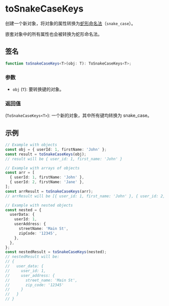 # toSnakeCaseKeys

创建一个新对象，将对象的属性转换为[蛇形命名法](../string/snakeCase.md)（`snake_case`）。

嵌套对象中的所有属性也会被转换为蛇形命名法。

## 签名

```typescript
function toSnakeCaseKeys<T>(obj: T): ToSnakeCaseKeys<T>;
```

### 参数

- `obj` (`T`): 要转换键的对象。

### 返回值

(`ToSnakeCaseKeys<T>`): 一个新的对象，其中所有键均转换为 snake_case。

## 示例

```typescript
// Example with objects
const obj = { userId: 1, firstName: 'John' };
const result = toSnakeCaseKeys(obj);
// result will be { user_id: 1, first_name: 'John' }

// Example with arrays of objects
const arr = [
  { userId: 1, firstName: 'John' },
  { userId: 2, firstName: 'Jane' },
];
const arrResult = toSnakeCaseKeys(arr);
// arrResult will be [{ user_id: 1, first_name: 'John' }, { user_id: 2, first_name: 'Jane' }]

// Example with nested objects
const nested = {
  userData: {
    userId: 1,
    userAddress: {
      streetName: 'Main St',
      zipCode: '12345',
    },
  },
};
const nestedResult = toSnakeCaseKeys(nested);
// nestedResult will be:
// {
//   user_data: {
//     user_id: 1,
//     user_address: {
//       street_name: 'Main St',
//       zip_code: '12345'
//     }
//   }
// }
```
